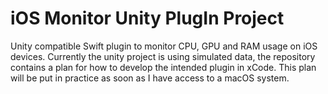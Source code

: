 # iOS Monitor Unity PlugIn Project
 Unity compatible Swift plugin to monitor CPU, GPU and RAM usage on iOS devices.
 Currently the unity project is using simulated data, the repository contains a plan for how to develop the intended plugin in xCode. This plan will be put in practice as soon as I have access to a macOS system.

